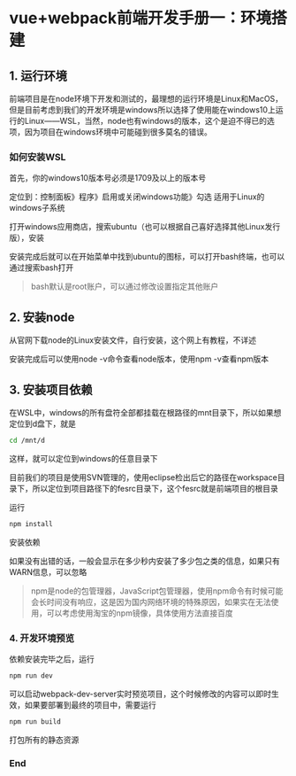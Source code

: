 # vue+webpack前端开发手册一：环境搭建

## 1. 运行环境

前端项目是在node环境下开发和测试的，最理想的运行环境是Linux和MacOS，但是目前考虑到我们的开发环境是windows所以选择了使用能在windows10上运行的Linux——WSL，当然，node也有windows的版本，这个是迫不得已的选项，因为项目在windows环境中可能碰到很多莫名的错误。

### 如何安装WSL

首先，你的windows10版本号必须是1709及以上的版本号

定位到：控制面板》程序》启用或关闭windows功能》勾选 适用于Linux的windows子系统

打开windows应用商店，搜索ubuntu（也可以根据自己喜好选择其他Linux发行版），安装

安装完成后就可以在开始菜单中找到ubuntu的图标，可以打开bash终端，也可以通过搜索bash打开

> bash默认是root账户，可以通过修改设置指定其他账户

## 2. 安装node

从官网下载node的Linux安装文件，自行安装，这个网上有教程，不详述

安装完成后可以使用node -v命令查看node版本，使用npm -v查看npm版本

## 3. 安装项目依赖

在WSL中，windows的所有盘符全部都挂载在根路径的mnt目录下，所以如果想定位到d盘下，就是 
```bash
cd /mnt/d
```
这样，就可以定位到windows的任意目录下

目前我们的项目是使用SVN管理的，使用eclipse检出后它的路径在workspace目录下，所以定位到项目路径下的fesrc目录下，这个fesrc就是前端项目的根目录

运行

```bash
npm install
```
安装依赖

如果没有出错的话，一般会显示在多少秒内安装了多少包之类的信息，如果只有WARN信息，可以忽略

> npm是node的包管理器，JavaScript包管理器，使用npm命令有时候可能会长时间没有响应，这是因为国内网络环境的特殊原因，如果实在无法使用，可以考虑使用淘宝的npm镜像，具体使用方法直接百度

### 4. 开发环境预览

依赖安装完毕之后，运行

```bash
npm run dev
```
可以启动webpack-dev-server实时预览项目，这个时候修改的内容可以即时生效，如果要部署到最终的项目中，需要运行

```bash
npm run build
```
打包所有的静态资源

### End



